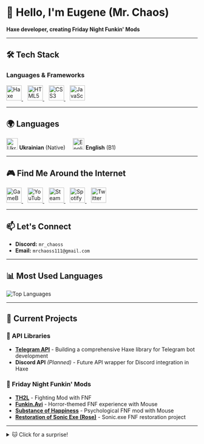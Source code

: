 # 👋 Hello, I'm Eugene (Mr. Chaos)

**Haxe developer, creating Friday Night Funkin' Mods**

---

## 🛠️ Tech Stack

### Languages & Frameworks
<p align="left">
  <a href="https://haxe.org" title="Haxe">
    <img src="https://upload.wikimedia.org/wikipedia/commons/thumb/8/89/Haxe_logo.svg/800px-Haxe_logo.svg.png" width="40" height="40" alt="Haxe"/>
  </a>
  &nbsp;&nbsp;
  <a href="https://html.spec.whatwg.org/" title="HTML5">
    <img src="https://cdn.jsdelivr.net/gh/devicons/devicon/icons/html5/html5-original.svg" width="40" height="40" alt="HTML5"/>
  </a>
  &nbsp;&nbsp;
  <a href="https://drafts.csswg.org/" title="CSS3">
    <img src="https://upload.wikimedia.org/wikipedia/commons/thumb/6/62/CSS3_logo.svg/512px-CSS3_logo.svg.png" width="40" height="40" alt="CSS3"/>
  </a>
  &nbsp;&nbsp;
  <a href="https://developer.mozilla.org/en-US/docs/Web/JavaScript" title="JavaScript">
    <img src="https://upload.wikimedia.org/wikipedia/commons/thumb/9/99/Unofficial_JavaScript_logo_2.svg/80px-Unofficial_JavaScript_logo_2.svg.png" width="40" height="40" alt="JavaScript"/>
  </a>
</p>

---

## 🌍 Languages

<p align="left">
  <img src="https://uxwing.com/wp-content/themes/uxwing/download/flags-landmarks/ukraine-flag-round-circle-icon.png" width="30" height="30" alt="Ukrainian"/> 
  <strong>Ukrainian</strong> (Native)
  &nbsp;&nbsp;&nbsp;
  <img src="https://i.imgur.com/wk7f8Ic.png" width="30" height="30" alt="English"/> 
  <strong>English</strong> (B1)
</p>

---

## 🎮 Find Me Around the Internet

<p align="left">
  <a href="https://gamebanana.com/members/3160716" title="GameBanana Profile">
    <img src="https://images.gamebanana.com/static/img/favicon/256x256.png" width="40" height="40" alt="GameBanana"/>
  </a>
  &nbsp;&nbsp;
  <a href="https://www.youtube.com/channel/UCTNBIOrzz1HuH9fDQhFFa-A" title="YouTube Channel">
    <img src="https://i.imgur.com/GUaL8pM.png" width="40" height="40" alt="YouTube"/>
  </a>
  &nbsp;&nbsp;
  <a href="https://steamcommunity.com/profiles/76561199218536719/" title="Steam Profile">
    <img src="https://upload.wikimedia.org/wikipedia/commons/thumb/8/83/Steam_icon_logo.svg/640px-Steam_icon_logo.svg.png" width="40" height="40" alt="Steam"/>
  </a>
  &nbsp;&nbsp;
  <a href="https://open.spotify.com/user/312ethrxjgpdjizeescj6ktxu634?si=e7bbce3bc10141cd" title="Spotify Profile">
    <img src="https://play-lh.googleusercontent.com/P2VMEenhpIsubG2oWbvuLGrs0GyyzLiDosGTg8bi8htRXg9Uf0eUtHiUjC28p1jgHzo" width="40" height="40" alt="Spotify"/>
  </a>
  &nbsp;&nbsp;
  <a href="https://twitter.com/Mr_Chaos3" title="Twitter Profile">
    <img src="https://upload.wikimedia.org/wikipedia/commons/thumb/6/6f/Logo_of_Twitter.svg/1245px-Logo_of_Twitter.svg.png" width="40" height="40" alt="Twitter"/>
  </a>
</p>

---

## 📫 Let's Connect

- **Discord:** `mr_chaoss`
- **Email:** `mrchaoss111@gmail.com`

---

## 📊 Most Used Languages

![Top Languages](https://github-readme-stats.vercel.app/api/top-langs/?username=mrchaoss1&layout=compact&theme=radical)

---

## 🎯 Current Projects

### 🔧 API Libraries
- [**Telegram API**](https://lib.haxe.org/p/hx_telegram/) - Building a comprehensive Haxe library for Telegram bot development
- **Discord API** *(Planned)* - Future API wrapper for Discord integration in Haxe

### 🎵 Friday Night Funkin' Mods
- **[TH2L](https://gamebanana.com/mods/557282)** - Fighting Mod with FNF
- **[Funkin.Avi](https://youtu.be/20Tx0YhJda0?t=4156)** - Horror-themed FNF experience with Mouse
- **[Substance of Happiness](https://gamebanana.com/mods/523857)** - Psychological FNF mod with Mouse
- **[Restoration of Sonic Exe (Rose)](https://fridaynightfunking.fandom.com/wiki/Restoration_Of_Sonic.EXE)** - Sonic.exe FNF restoration project

---

<details>
  <summary>🐱 Click for a surprise!</summary>
  <br>
  <p align="center">
    <strong>meow.</strong>
    <br><br>
    <img src="https://media.giphy.com/media/JIX9t2j0ZTN9S/giphy.gif" width="200" alt="Cat gif"/>
  </p>
</details>
